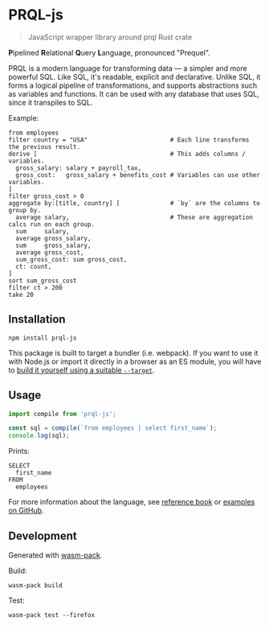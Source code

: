# PRQL-js

> JavaScript wrapper library around prql Rust crate

**P**ipelined **R**elational **Q**uery **L**anguage, pronounced "Prequel".

PRQL is a modern language for transforming data — a simpler and more powerful
SQL. Like SQL, it's readable, explicit and declarative. Unlike SQL, it forms a
logical pipeline of transformations, and supports abstractions such as variables
and functions. It can be used with any database that uses SQL, since it
transpiles to SQL.

Example:

```prql
from employees
filter country = "USA"                       # Each line transforms the previous result.
derive [                                     # This adds columns / variables.
  gross_salary: salary + payroll_tax,
  gross_cost:   gross_salary + benefits_cost # Variables can use other variables.
]
filter gross_cost > 0
aggregate by:[title, country] [              # `by` are the columns to group by.
  average salary,                            # These are aggregation calcs run on each group.
  sum     salary,
  average gross_salary,
  sum     gross_salary,
  average gross_cost,
  sum_gross_cost: sum gross_cost,
  ct: count,
]
sort sum_gross_cost
filter ct > 200
take 20
```

## Installation

```
npm install prql-js
```

This package is built to target a bundler (i.e. webpack). If you want to use it with Node.js or import it directly in a browser as an ES module, you will have to [build it yourself using a suitable `--target`](https://rustwasm.github.io/docs/wasm-pack/commands/build.html).

## Usage

```js
import compile from 'prql-js';

const sql = compile(`from employees | select first_name`);
console.log(sql);
```
Prints:
```
SELECT
  first_name
FROM
  employees
```

For more information about the language, see [reference book](https://lang.prql.builders/) or [examples on GitHub](https://github.com/prql/prql/tree/main/examples).

## Development

Generated with [wasm-pack](https://rustwasm.github.io/docs/wasm-pack/tutorials/npm-browser-packages/index.html).

Build:

    wasm-pack build

Test:

    wasm-pack test --firefox
